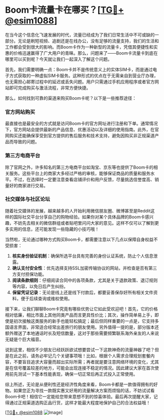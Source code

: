 # Boom卡流量卡在哪买？[[TG💪+ @esim1088](https://t.me/s/esim1088)]

在当今这个信息化飞速发展的时代，流量已经成为了我们日常生活中不可或缺的一部分。无论是刷短视频、追剧还是在线办公，没有足够的流量支持，我们的生活和工作都会受到很大的影响。而Boom卡作为一种新型的流量卡，凭借其便捷性和实惠的价格迅速赢得了广大用户的青睐。那么，问题来了——Boom卡流量卡到底在哪里可以买到呢？今天就让我们一起深入了解这个问题。

首先，我们需要明确一点：Boom卡并不是传统意义上的实体SIM卡，而是通过电子方式获取的一种虚拟SIM卡服务。这种形式的优点在于无需亲自到营业厅办理，也无需担心邮寄过程中的延迟或丢失问题。用户只需通过手机应用程序或者官方网站即可完成购买与激活流程，非常方便快捷。

那么，如何找到可靠的渠道来购买Boom卡呢？以下是一些推荐途径：

### 官方网站购买

最直接也是最安全的方式就是访问Boom卡的官方网址进行注册和下单。通常情况下，官方网站会提供最新的产品信息、优惠活动以及详细的使用指南。此外，在官网购买还能确保享受到官方提供的售后服务和技术支持，避免因购买非正规渠道产品而导致的问题。

### 第三方电商平台

除了官网之外，许多知名的第三方电商平台如淘宝、京东等也提供了Boom卡的相关服务。这些平台上的商家大多经过严格的审核，能够保证商品的质量和服务水平。不过，在选择时一定要注意查看店铺评价和用户反馈，尽量挑选信誉度高、销量好的商家进行交易。

### 社交媒体与社区论坛

随着社交媒体的发展，越来越多的人开始利用微信朋友圈、微博甚至是Reddit这样的国际社交平台分享自己的购物经验。如果你对某个具体品牌的Boom卡感兴趣，不妨先去相关的微信群组或者贴吧里问问大家的意见。这样不仅可以了解到更多实用的信息，还可能发现一些隐藏的小技巧哦！

当然啦，无论通过哪种方式购买Boom卡，都需要注意以下几点以保障自身权益不受损害：

1. **核实身份验证机制**：确保所选平台具有完善的身份认证系统，防止个人信息泄露。
2. **确认支付安全性**：优先选择支持SSL加密传输协议的网站，并检查是否有第三方支付担保功能。
3. **阅读条款细则**：仔细阅读合同中的各项条款，尤其是关于退款政策、退订规则等内容，以免日后产生纠纷。
4. **保留凭证记录**：无论是线上还是线下付款后，都要妥善保存好所有相关文件资料，便于后续查询或维权使用。

接下来，让我们聊聊Boom卡究竟有哪些优势让它如此受欢迎吧！首先，它的价格相对低廉，相比市面上其他同类产品而言更具性价比；其次，操作简单易上手，即使是初次接触这类服务的新手也能轻松搞定；最后但同样重要的一点是，它支持多国语言界面，非常适合经常出差旅行的朋友使用。另外值得一提的是，部分版本还额外赠送了本地通话时长及短信数量，这对于那些需要频繁联系海外亲友的人来说无疑是个巨大福音。

说到这里，相信不少朋友已经跃跃欲试想要尝试一下这款神奇的流量神器了吧？但是在此之前，请务必牢记几个关键事项哦！比如，根据个人需求合理规划套餐内容，不要盲目追求大容量而超出实际所需；再者就是要注意网络环境的变化，尤其是在信号覆盖较差的地方，可能会出现连接不稳定的情况。因此建议大家在首次使用前先测试一下基本性能表现，确保一切正常后再正式投入正常使用。

综上所述，无论是从便利性还是经济性角度来看，Boom卡都是一款值得拥有的好物。如果您正为寻找一款既实惠又好用的流量解决方案而烦恼的话，不妨试试看Boom卡吧！相信它一定能给您带来意想不到的惊喜体验。最后再次提醒大家，记得通过正规渠道选购正品行货，这样才能最大程度地保护自己的合法权益哦！

[[TG💪+ @esim1088](https://t.me/s/esim1088) ![Image](https://i.postimg.cc/4NQfJmqS/Snipaste-2025-05-13-00-14-12.png)]
